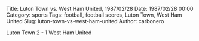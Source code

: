 Title: Luton Town vs. West Ham United, 1987/02/28
Date: 1987/02/28 00:00
Category: sports
Tags: football, football scores, Luton Town, West Ham United
Slug: luton-town-vs-west-ham-united
Author: carbonero


Luton Town 2 - 1 West Ham United
